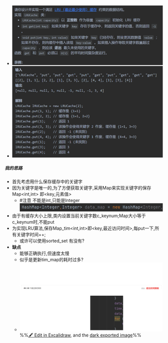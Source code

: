 - ![](attachments/Pasted%20image%2020230102224933.png)
- ![](attachments/Pasted%20image%2020230102224950.png)
##### 我的思路
- 首先考虑用什么保存缓存中的关键字
- 因为关键字是唯一的,为了方便获取关键字,采用Map来实现关键字的保存Map<int,int> 即<key,元素值>
	- #注意 不能是int,只能是Integer ![](attachments/Pasted%20image%2020230102230433.png)
- 由于有缓存大小上限,类内设置当前关键字数c_keynum;Map大小等于c_keynum时,不能put
- 为实现LRU算法,保存Map_tim<int,int>即<key,最近访问时间>,每put一下,所有关键字时间++;
	- 或许可以使用sorted_set 有没有?
- **缺点**
	- 能够正确执行,但速度太慢
	- 似乎是更新tim_map的耗时过多?
	- ![](attachments/146-LRU%E7%BC%93%E5%AD%98%202023-01-02%2023.50.50.excalidraw.svg)
%%[🖋 Edit in Excalidraw](attachments/146-LRU%E7%BC%93%E5%AD%98%202023-01-02%2023.50.50.excalidraw.md), and the [dark exported image](attachments/146-LRU%E7%BC%93%E5%AD%98%202023-01-02%2023.50.50.excalidraw.dark.svg)%%